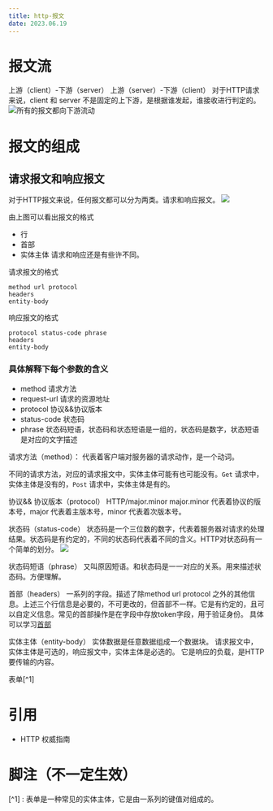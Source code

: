 ```yaml
---
title: http-报文
date: 2023.06.19
---
```


# 报文流
上游（client）-下游（server）
上游（server）-下游（client）
对于HTTP请求来说，client 和 server 不是固定的上下游，是根据谁发起，谁接收进行判定的。
![所有的报文都向下游流动](https://cdn.jsdelivr.net/gh/xuchao996/gallary@main/imgs/202306171839491.png)

# 报文的组成

## 请求报文和响应报文
对于HTTP报文来说，任何报文都可以分为两类。请求和响应报文。
![](https://cdn.jsdelivr.net/gh/xuchao996/gallary@main/imgs/202306171841189.png)

由上图可以看出报文的格式
- 行
- 首部
- 实体主体
请求和响应还是有些许不同。

请求报文的格式
```
method url protocol
headers
entity-body
````
响应报文的格式
```
protocol status-code phrase
headers
entity-body
```

### 具体解释下每个参数的含义

- method 请求方法
- request-url 请求的资源地址
- protocol 协议&&协议版本
- status-code 状态码
- phrase 状态码短语，状态码和状态短语是一组的，状态码是数字，状态短语是对应的文字描述

请求方法（method）：
    代表着客户端对服务器的请求动作，是一个动词。

不同的请求方法，对应的请求报文中，实体主体可能有也可能没有。`Get` 请求中，实体主体是没有的，`Post` 请求中，实体主体是有的。

协议&& 协议版本（protocol）
HTTP/major.minor 
major.minor 代表着协议的版本号，major 代表着主版本号，minor 代表着次版本号。

状态码（status-code）
状态码是一个三位数的数字，代表着服务器对请求的处理结果。状态码是有约定的，不同的状态码代表着不同的含义。HTTP对状态码有一个简单的划分。
![](https://cdn.jsdelivr.net/gh/xuchao996/gallary@main/imgs/202306171904527.png)

状态码短语（phrase）
又叫原因短语。和状态码是一一对应的关系。用来描述状态码。方便理解。

首部（headers）
一系列的字段。描述了除method url protocol 之外的其他信息。上述三个行信息是必要的，不可更改的，但首部不一样。它是有约定的，且可以自定义信息。常见的首部操作是在字段中存放token字段，用于验证身份。
具体可以学习[首部](../http/首部.md)

实体主体（entity-body）
实体数据是任意数据组成一个数据块。
请求报文中，实体主体是可选的，响应报文中，实体主体是必选的。
它是响应的负载，是HTTP要传输的内容。

表单[^1]

# 引用
 - HTTP 权威指南

# 脚注（不一定生效）
[^1] : 表单是一种常见的实体主体，它是由一系列的键值对组成的。